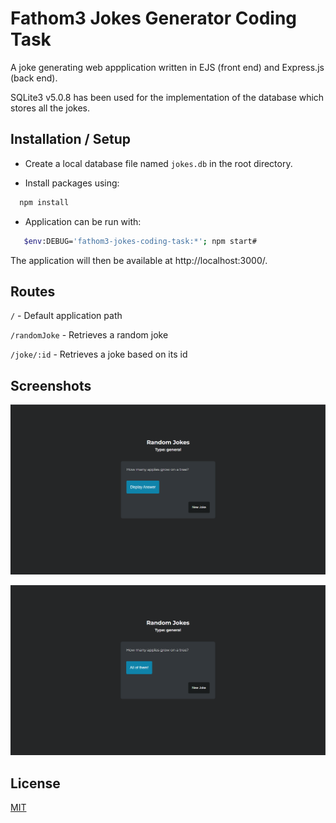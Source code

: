 
# Fathom3 Jokes Generator Coding Task

A joke generating web appplication written in EJS (front end) and Express.js (back end). 

SQLite3 v5.0.8 has been used for the implementation of the database which stores all the jokes.

## Installation / Setup

- Create a local database file named `jokes.db` in the root directory.

- Install packages using:

```bash
  npm install
```

- Application can be run with:

```bash
   $env:DEBUG='fathom3-jokes-coding-task:*'; npm start#
```
The application will then be available at http://localhost:3000/.

    
## Routes

`/` - Default application path

`/randomJoke` - Retrieves a random joke

`/joke/:id` - Retrieves a joke based on its id


## Screenshots

![App Screenshot](./screenshots/jokeGenerator.PNG)

![App Screenshot](./screenshots/revealAnswer.PNG)


## License

[MIT](https://choosealicense.com/licenses/mit/)

